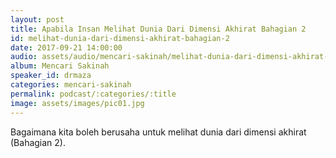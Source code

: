 ```yaml
---
layout: post
title: Apabila Insan Melihat Dunia Dari Dimensi Akhirat Bahagian 2
id: melihat-dunia-dari-dimensi-akhirat-bahagian-2
date: 2017-09-21 14:00:00
audio: assets/audio/mencari-sakinah/melihat-dunia-dari-dimensi-akhirat-bahagian-2.mp3
album: Mencari Sakinah
speaker_id: drmaza
categories: mencari-sakinah
permalink: podcast/:categories/:title
image: assets/images/pic01.jpg
---
```


Bagaimana kita boleh berusaha untuk melihat dunia dari dimensi akhirat (Bahagian 2). 
